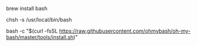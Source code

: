 brew install bash

chsh -s /usr/local/bin/bash

bash -c "$(curl -fsSL https://raw.githubusercontent.com/ohmybash/oh-my-bash/master/tools/install.sh)"
